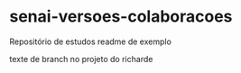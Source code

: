 # senai-versoes-colaboracoes
Repositório de estudos
readme de exemplo


texte de branch no projeto  do richarde

